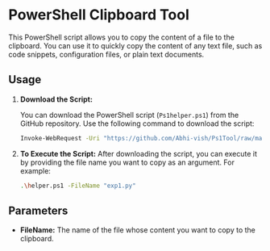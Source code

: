 # PowerShell Clipboard Tool

This PowerShell script allows you to copy the content of a file to the clipboard. You can use it to quickly copy the content of any text file, such as code snippets, configuration files, or plain text documents.

## Usage

1. **Download the Script:**
   
   You can download the PowerShell script (`Ps1helper.ps1`) from the GitHub repository. Use the following command to download the script:

   ```bash
   Invoke-WebRequest -Uri "https://github.com/Abhi-vish/Ps1Tool/raw/main/Ps1helper.ps1" -OutFile "helper.ps1"
    ```

2. **To Execute the Script:**
    After downloading the script, you can execute it by providing the file name you want to copy as an argument. For example:

    ```bash
    .\helper.ps1 -FileName "exp1.py"
    ```
## Parameters

- **FileName:** The name of the file whose content you want to copy to the clipboard.

